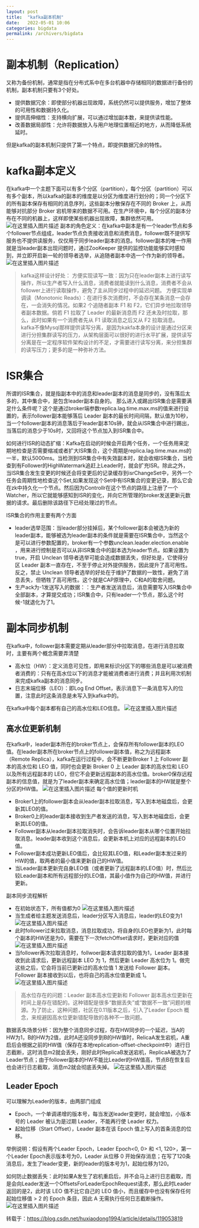 ```yaml
---
layout: post
title:  "kafka副本机制"
date:   2022-05-01 10:06
categories: bigdata
permalink: /archivers/bigdata
---
```




# 副本机制（Replication）

又称为备份机制，通常是指在分布式系中在多台机器中存储相同的数据进行备份的机制，副本机制只要有3个好处。

- 提供数据冗余：即使部分机器出现故障，系统仍然可以提供服务，增加了整体的可用性和数据持久化。
- 提供高伸缩性：支持横向扩展，可以通过增加副本数，来提供读性能。
- 改善数据局部性：允许将数据放入与用户地理位置相近的地方，从而降低系统延时。

但是kafka的副本机制只提供了第一个特点，即提供数据冗余的特性。

# kafka副本定义

在kafka中一个主题下面可以有多个分区（partition），每个分区（partition）可以有多个副本，所以kafka的副本的维度是以分区为维度进行划分的；同一个分区下的所有副本保存有相同的消息序列，这些副本分散保存在不同的 Broker 上，从而能够对抗部分 Broker 宕机带来的数据不可用。在生产环境中，每个分区的副本分布在不同的机器上，这样即使某些机器出现故障，集群依然可用。
![在这里插入图片描述](https://img-blog.csdnimg.cn/613d5cb93a86457ebc923ccad1dc4d2b.jpg?x-oss-process=image/watermark,type_ZmFuZ3poZW5naGVpdGk,shadow_10,text_aHR0cHM6Ly9ibG9nLmNzZG4ubmV0L2h1eGlhb2RvbmcxOTk0,size_16,color_FFFFFF,t_70#pic_center)
副本的角色定义：在kafka中副本是有一个leader节点和多个follower节点组成，leader节点负责接收消息和消费消息，follower既不提供写服务也不提供读服务，仅仅用于同步leader副本的消息。follower副本的唯一作用就是当leader副本出现问题时，通过ZooKeeper 提供的监控功能能够实时感知到，并立即开启新一轮的领导者选举，从追随者副本中选一个作为新的领导者。
![在这里插入图片描述](https://img-blog.csdnimg.cn/a3eb1df6627e47af8d4495194a29a159.jpg?x-oss-process=image/watermark,type_ZmFuZ3poZW5naGVpdGk,shadow_10,text_aHR0cHM6Ly9ibG9nLmNzZG4ubmV0L2h1eGlhb2RvbmcxOTk0,size_16,color_FFFFFF,t_70#pic_center)

> kafka这样设计好处：
> 方便实现读写一致：因为只在leader副本上进行读写操作，所以生产者写入什么消息，消费者就能读到什么消息，消费者不会从follower上进行读取操作，避免了主从同步过程中的延迟问题。
> 方便实现单调读（Monotonic Reads）：在进行多次消费时，不会存在某条消息一会存在，一会消失的情况。如果2 个追随者副本 F1 和 F2，它们异步地拉取领导者副本数据。倘若 F1 拉取了 Leader 的最新消息而 F2 还未及时拉取，那么，此时如果有一个消费者先从 F1 读取消息之后又从 F2 拉取消息。
> kafka不像Mysql那样提供读写分离，是因为kakfa本身的设计是通过分区来进行分担集群读写的压力，从架构层面可以很好的进行水平扩展，提供读写分离是在一定程序软件架构设计的不足，才需要进行读写分离，来分担集群的读写压力；更多的是一种弥补方法。

# ISR集合

所谓的ISR集合，就是指副本中的消息和leader副本的消息是同步的，没有落后太多的，其中集合中，是包含leader副本自身的。
那么进入或踢出ISR集合是需要满足什么条件呢？这个是通过broker端参数replica.lag.time.max.ms的值来进行设置的，表示follower副本能够落后 Leader 副本的最长时间间隔，默认值为10秒，当一个follower副本的消息落后于leader副本10s钟，就会从ISR集合中进行踢出，当落后的消息少于10s时，又回将这个节点加入到ISR集合中。

如何进行ISR的动态扩缩：Kafka在启动的时候会开启两个任务，一个任务用来定期地检查是否需要缩减或者扩大ISR集合，这个周期是replica.lag.time.max.ms的一半，默认5000ms。当检测到ISR集合中有失效副本时，就会收缩ISR集合，当检查到有Follower的HighWatermark追赶上Leader时，就会扩充ISR。除此之外，当ISR集合发生变更的时候还会将变更后的记录缓存到isrChangeSet中，另外一个任务会周期性地检查这个Set,如果发现这个Set中有ISR集合的变更记录，那么它会在zk中持久化一个节点。然后因为Controllr在这个节点的路径上注册了一个Watcher，所以它就能够感知到ISR的变化，并向它所管理的broker发送更新元数据的请求。最后删除该路径下已经处理过的节点。

ISR集合的作用主要有两个方面

- leader选举范围：当leader部分挂掉后，某个follower副本会被选为新的leader副本，能够被选为leader副本的条件就是需要在ISR集合中，当然这个是可以进行参数配置的，broker有一个参数unclean.leader.election.enable ，用来进行控制是否可以从非ISR集合中的副本选为leader节点。如果设置为true，开启 Unclean 领导者选举可能会造成数据丢失，但好处是，它使得分区 Leader 副本一直存在，不至于停止对外提供服务，因此提升了高可用性。反之，禁止 Unclean 领导者选举的好处在于维护了数据的一致性，避免了消息丢失，但牺牲了高可用性。这个就是CAP原理中，C和A的取舍问题。
- 生产ack为-1发送写入的数据：：生产者发送消息后，消息需要写入ISR集合中全部副本，才算提交成功；ISR集合中，只有leader一个节点，那么这个时候-1就退化为了1。

# 副本同步机制

在kafka中，follower副本需要定期从leader部分中拉取消息，在进行消息拉取时，主要有两个概念需要弄清楚

- 高水位（HW）：定义消息可见性，即用来标识分区下的哪些消息是可以被消费者消费的：只有在高水位以下的消息才能被消费者进行消费；并且利用次机制来完成kafka副本的消息同步。
- 日志末端位移（LEO）：即Log End Offset，表示消息下一条消息写入的位置，注意此时这条消息是未写入到kafka中的。

在kafka中每个副本都有自己的高水位和LEO信息。
![在这里插入图片描述](https://img-blog.csdnimg.cn/e5476fb840664007adf7468d493cc0ff.jpg?x-oss-process=image/watermark,type_ZmFuZ3poZW5naGVpdGk,shadow_10,text_aHR0cHM6Ly9ibG9nLmNzZG4ubmV0L2h1eGlhb2RvbmcxOTk0,size_16,color_FFFFFF,t_70#pic_center)

## 高水位更新机制

在kafka中，leader副本所在的broker节点上，会保存所有follower副本的LEO值。在leader副本所在broker节点上的follower副本值，称之为远程副本（Remote Replica），kafka在运行过程中，会不断更新Broker 1 上 Follower 副本的高水位和 LEO 值，同时也会更新 Broker 0 上 Leader 副本的高水位和 LEO 以及所有远程副本的 LEO，但它不会更新远程副本的高水位值。broker0保存远程副本的信息值，就是为了leader副本来确定高水位值；leader副本的HW就是整个分区的HW值。
![在这里插入图片描述](https://img-blog.csdnimg.cn/0f5785c76e3b4585a00f55bf042bbea4.jpg?x-oss-process=image/watermark,type_ZmFuZ3poZW5naGVpdGk,shadow_10,text_aHR0cHM6Ly9ibG9nLmNzZG4ubmV0L2h1eGlhb2RvbmcxOTk0,size_16,color_FFFFFF,t_70#pic_center)
每个值的更新时机

- Broker1上的follower副本会从leader副本拉取消息，写入到本地磁盘后，会更新其LEO的值。
- Broker0上的leader副本接收到生产者发送的消息，写入到本地磁盘后，会更新其LEO的值。
- Follower副本从leader副本拉取消失时，会告诉leader副本从哪个位置开始拉取消息。leader副本收到这个消息后，会更新本机上对应的远程副本的LEO值。
- Follower副本成功更新LEO值后，会比较其LEO值，和Leader副本发过来的HW的值，取两者的最小值来更新自己的HW值。
- 当Leader副本更新完自身LEO值（或者更新了远程副本的LEO值）时，然后比较Leader副本和所有远程部分的LEO值，其最小值作为自己的HW值，并进行更新。

副本同步流程解析

- 在初始状态下，所有值都为0
  ![在这里插入图片描述](https://img-blog.csdnimg.cn/7a32264670ff4af588d0d50f4ed0f8a3.jpg?x-oss-process=image/watermark,type_ZmFuZ3poZW5naGVpdGk,shadow_10,text_aHR0cHM6Ly9ibG9nLmNzZG4ubmV0L2h1eGlhb2RvbmcxOTk0,size_16,color_FFFFFF,t_70#pic_center)
- 当生成者给主题发送消息后，leader分区写入消息后，leader的LEO变为1
  ![在这里插入图片描述](https://img-blog.csdnimg.cn/b5c3d36e362a4343aefee9f58cc9a999.jpg?x-oss-process=image/watermark,type_ZmFuZ3poZW5naGVpdGk,shadow_10,text_aHR0cHM6Ly9ibG9nLmNzZG4ubmV0L2h1eGlhb2RvbmcxOTk0,size_16,color_FFFFFF,t_70#pic_center)
- 此时follower过来拉取消息，消息拉取成功，将自身的LEO也更新为1，此时每个副本的HW还是为0，需要在下一次fetchOffset请求时，更新对应的值
  ![在这里插入图片描述](https://img-blog.csdnimg.cn/16f9f6f9e44e444ea7d98f746a99d942.jpg?x-oss-process=image/watermark,type_ZmFuZ3poZW5naGVpdGk,shadow_10,text_aHR0cHM6Ly9ibG9nLmNzZG4ubmV0L2h1eGlhb2RvbmcxOTk0,size_16,color_FFFFFF,t_70#pic_center)
- 当follower再次拉取消息时，follwoer副本请求拉取的值为1，Leader 副本接收到此请求后，更新远程副本 LEO 为 1，然后更新 Leader 高水位为 1。做完这些之后，它会将当前已更新过的高水位值 1 发送给 Follower 副本。Follower 副本接收到以后，也将自己的高水位值更新成 1。
  ![在这里插入图片描述](https://img-blog.csdnimg.cn/464371964c1f45b6bc5986068bb04b8b.jpg?x-oss-process=image/watermark,type_ZmFuZ3poZW5naGVpdGk,shadow_10,text_aHR0cHM6Ly9ibG9nLmNzZG4ubmV0L2h1eGlhb2RvbmcxOTk0,size_16,color_FFFFFF,t_70#pic_center)

> 高水位存在的问题：Leader 副本高水位更新和 Follower 副本高水位更新在时间上是存在错配的。这种错配是很多“数据丢失”或“数据不一致”问题的根源。为了防止，这种问题，社区在0.11版本之后，引入了Leader Epoch 概念，来规避因高水位更新错配导致的各种不一致问题。

数据丢失场景分析：因为整个消息同步过程，存在HW同步的一个延迟，当A的HW为1，B的HW为2值，此时A还没同步到B的HW值时，RelicaA发生宕机，A重启后会根据之前的HW值（保存在本地replication-offset-checkpoint中）进行日志截断，这时消息m2就会丢失，刚好此时ReplicaB发送宕机，ReplicaA被选为了Leader节点；由于follower副本的HW不能比Leader的HW值高，节点B在恢复后也会进行日志截取，消息m2就会彻底丢失掉。
![在这里插入图片描述](https://img-blog.csdnimg.cn/2a66e02c68764cbeb238af50d47745df.jpg?x-oss-process=image/watermark,type_ZmFuZ3poZW5naGVpdGk,shadow_10,text_aHR0cHM6Ly9ibG9nLmNzZG4ubmV0L2h1eGlhb2RvbmcxOTk0,size_16,color_FFFFFF,t_70#pic_center)

## Leader Epoch

可以理解为Leader的版本，由两部门组成

- Epoch，一个单调递增的版本号，每当发送leader变更时，就会增加，小版本号的 Leader 被认为是过期 Leader，不能再行使 Leader 权力。
- 起始位移（Start Offset），Leader 副本在该 Epoch 值上写入的首条消息的位移。

举例说明：假设有两个Leader Epoch，Leader Epoch<0, 0> 和 <1, 120>，第一个Leader Epoch表示版本号为0，Leader 从位移 0 开始保存消息；在写了120条消息后，发生了leader变更，新的leader的版本号为1，起始位移为120。

如何防止数据丢失：此时如果A发生了宕机重启后，并不会马上进行日志截取，而是会向Leader发送一个OffsetsForLeaderEpochRequest请求，那么此时Leader返回的是2，此时该 LEO 值不比它自己的 LEO 值小，而且缓存中也没有保存任何起始位移值 > 2 的 Epoch 条目，因此 A 无需执行任何日志截断操作。
![在这里插入图片描述](https://img-blog.csdnimg.cn/2fd1a3eb856e4911abefbd7b63008c90.jpg?x-oss-process=image/watermark,type_ZmFuZ3poZW5naGVpdGk,shadow_10,text_aHR0cHM6Ly9ibG9nLmNzZG4ubmV0L2h1eGlhb2RvbmcxOTk0,size_16,color_FFFFFF,t_70#pic_center)

转载于：https://blog.csdn.net/huxiaodong1994/article/details/119053819
